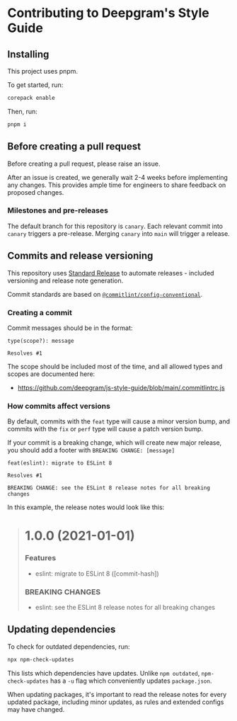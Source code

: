 # Contributing to Deepgram's Style Guide

## Installing

This project uses pnpm.

To get started, run:

```sh
corepack enable
```

Then, run:

```sh
pnpm i
```

## Before creating a pull request

Before creating a pull request, please raise an issue.

After an issue is created, we generally wait 2-4 weeks before implementing
any changes. This provides ample time for engineers to share feedback on
proposed changes.

### Milestones and pre-releases

The default branch for this repository is `canary`. Each relevant commit into
`canary` triggers a pre-release. Merging `canary` into `main` will trigger a
release.

## Commits and release versioning

This repository uses [Standard Release](https://semantic-release.gitbook.io/semantic-release/)
to automate releases - included versioning and release note generation.

Commit standards are based on [`@commitlint/config-conventional`](https://github.com/conventional-changelog/commitlint/blob/master/%40commitlint/config-conventional).

### Creating a commit

Commit messages should be in the format:

```
type(scope?): message

Resolves #1
```

The scope should be included most of the time, and all allowed types and scopes
are documented here:

- https://github.com/deepgram/js-style-guide/blob/main/.commitlintrc.js

### How commits affect versions

By default, commits with the `feat` type will cause a minor version bump, and
commits with the `fix` or `perf` type will cause a patch version bump.

If your commit is a breaking change, which will create new major release, you
should add a footer with `BREAKING CHANGE: [message]`

```
feat(eslint): migrate to ESLint 8

Resolves #1

BREAKING CHANGE: see the ESLint 8 release notes for all breaking changes
```

In this example, the release notes would look like this:

> # 1.0.0 (2021-01-01)
>
> ### Features
>
> - eslint: migrate to ESLint 8 ([commit-hash])
>
> ### BREAKING CHANGES
>
> - eslint: see the ESLint 8 release notes for all breaking changes

## Updating dependencies

To check for outdated dependencies, run:

```sh
npx npm-check-updates
```

This lists which dependencies have updates. Unlike `npm outdated`,
`npm-check-updates` has a `-u` flag which conveniently updates `package.json`.

When updating packages, it's important to read the release notes for every
updated package, including minor updates, as rules and extended configs may
have changed.
